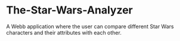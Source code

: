 # The-Star-Wars-Analyzer
A Webb application where the user can compare different Star Wars characters and their attributes with each other.

